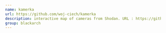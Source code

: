 ```yaml
---
name: kamerka
url: https://github.com/woj-ciech/kamerka
description: interactive map of cameras from Shodan. URL : https://github.com/woj-ciech/kamerka Groups : blackarch blackarch-recon
group: blackarch
---
```

